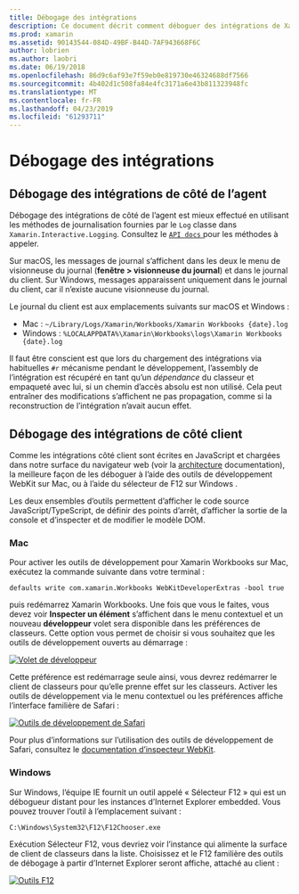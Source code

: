```yaml
---
title: Débogage des intégrations
description: Ce document décrit comment déboguer des intégrations de Xamarin Workbooks, côté agent et côté client sur Windows et Mac.
ms.prod: xamarin
ms.assetid: 90143544-084D-49BF-B44D-7AF943668F6C
author: lobrien
ms.author: laobri
ms.date: 06/19/2018
ms.openlocfilehash: 86d9c6af93e7f59eb0e819730e46324688df7566
ms.sourcegitcommit: 4b402d1c508fa84e4fc3171a6e43b811323948fc
ms.translationtype: MT
ms.contentlocale: fr-FR
ms.lasthandoff: 04/23/2019
ms.locfileid: "61293711"
---
```

# <a name="debugging-integrations"></a>Débogage des intégrations

## <a name="debugging-agent-side-integrations"></a>Débogage des intégrations de côté de l’agent

Débogage des intégrations de côté de l’agent est mieux effectué en utilisant les méthodes de journalisation fournies par le `Log` classe dans `Xamarin.Interactive.Logging`. Consultez le [ `API docs` ](https://developer.xamarin.com/api/type/Xamarin.Interactive.Logging.Log/) pour les méthodes à appeler.

Sur macOS, les messages de journal s’affichent dans les deux le menu de visionneuse du journal (**fenêtre > visionneuse du journal**) et dans le journal du client. Sur Windows, messages apparaissent uniquement dans le journal du client, car il n’existe aucune visionneuse du journal.

Le journal du client est aux emplacements suivants sur macOS et Windows :

- Mac : `~/Library/Logs/Xamarin/Workbooks/Xamarin Workbooks {date}.log`
- Windows : `%LOCALAPPDATA%\Xamarin\Workbooks\logs\Xamarin Workbooks {date}.log`

Il faut être conscient est que lors du chargement des intégrations via habituelles `#r` mécanisme pendant le développement, l’assembly de l’intégration est récupéré en tant qu’un _dépendance_ du classeur et empaqueté avec lui, si un chemin d’accès absolu est non utilisé. Cela peut entraîner des modifications s’affichent ne pas propagation, comme si la reconstruction de l’intégration n’avait aucun effet.

## <a name="debugging-client-side-integrations"></a>Débogage des intégrations de côté client

Comme les intégrations côté client sont écrites en JavaScript et chargées dans notre surface du navigateur web (voir la [architecture](~/tools/workbooks/sdk/architecture.md) documentation), la meilleure façon de les déboguer à l’aide des outils de développement WebKit sur Mac, ou à l’aide du sélecteur de F12 sur Windows .

Les deux ensembles d’outils permettent d’afficher le code source JavaScript/TypeScript, de définir des points d’arrêt, d’afficher la sortie de la console et d’inspecter et de modifier le modèle DOM.

### <a name="mac"></a>Mac

Pour activer les outils de développement pour Xamarin Workbooks sur Mac, exécutez la commande suivante dans votre terminal :

```shell
defaults write com.xamarin.Workbooks WebKitDeveloperExtras -bool true
```

puis redémarrez Xamarin Workbooks. Une fois que vous le faites, vous devez voir **Inspecter un élément** s’affichent dans le menu contextuel et un nouveau **développeur** volet sera disponible dans les préférences de classeurs. Cette option vous permet de choisir si vous souhaitez que les outils de développement ouverts au démarrage :

[![Volet de développeur](debugging-images/developer-pane-small.png)](debugging-images/developer-pane.png#lightbox)

Cette préférence est redémarrage seule ainsi, vous devrez redémarrer le client de classeurs pour qu’elle prenne effet sur les classeurs. Activer les outils de développement via le menu contextuel ou les préférences affiche l’interface familière de Safari :

[![Outils de développement de Safari](debugging-images/mac-dev-tools.png)](debugging-images/mac-dev-tools.png#lightbox)

Pour plus d’informations sur l’utilisation des outils de développement de Safari, consultez le [documentation d’inspecteur WebKit][webkit-docs].

### <a name="windows"></a>Windows

Sur Windows, l’équipe IE fournit un outil appelé « Sélecteur F12 » qui est un débogueur distant pour les instances d’Internet Explorer embedded. Vous pouvez trouver l’outil à l’emplacement suivant :

```shell
C:\Windows\System32\F12\F12Chooser.exe
```

Exécution Sélecteur F12, vous devriez voir l’instance qui alimente la surface de client de classeurs dans la liste. Choisissez et le F12 familière des outils de débogage à partir d’Internet Explorer seront affiche, attaché au client :

[![Outils F12](debugging-images/windows-dev-tools.png)](debugging-images/windows-dev-tools.png#lightbox)

[webkit-docs]: https://trac.webkit.org/wiki/WebInspector
